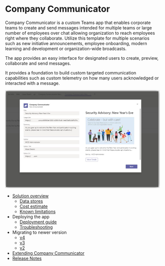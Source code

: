# Company Communicator

Company Communicator is a custom Teams app that enables corporate teams to create and send messages intended for multiple teams or large number of employees over chat allowing organization to reach employees right where they collaborate. Utilize this template for multiple scenarios such as new initiative announcements, employee onboarding, modern learning and development or organization-wide broadcasts.  

The app provides an easy interface for designated users to create, preview, collaborate and send messages.

It provides a foundation to build custom targeted communication capabilities such as custom telemetry on how many users acknowledged or interacted with a message.

![Company Communicator compose message screen](images/CompanyCommunicatorCompose.png)

* [Solution overview](Solution-overview)
    * [Data stores](Data-stores)
    * [Cost estimate](Cost-estimate)
    * [Known limitations](Known-limitations)
* Deploying the app
    * [Deployment guide](Deployment-guide)
    * [Troubleshooting](Troubleshooting)
* Migrating to newer version
  * [v4](v4-migration-guide)
  * [v3](v3-migration-guide)
  * [v2](v2-migration-guide)
* [Extending Company Communicator](Taking-it-further)
* [Release Notes](Release-notes)